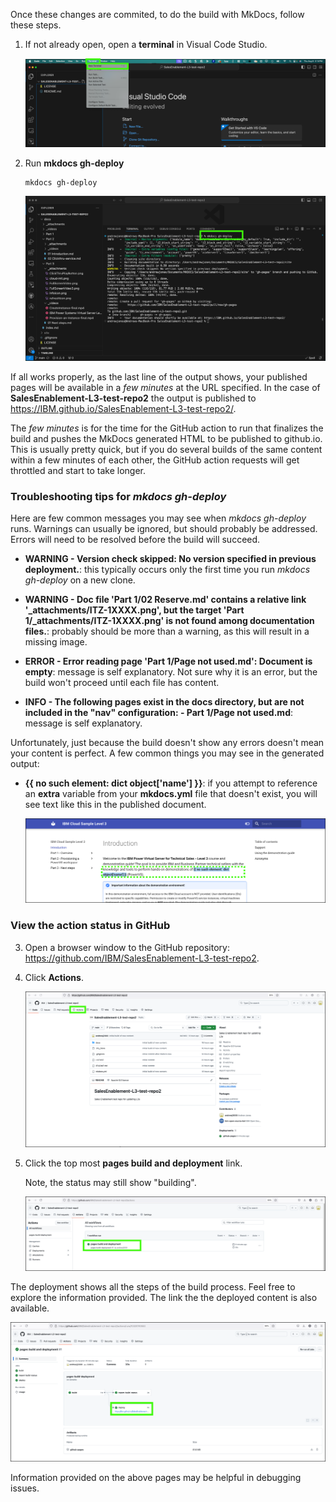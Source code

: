 Once these changes are commited, to do the build with MkDocs, follow these steps.

1. If not already open, open a **terminal** in Visual Code Studio.

    ![](_attachments/VSC-newTerminal.png)

2. Run **mkdocs gh-deploy**

    ```
    mkdocs gh-deploy
    ```

    ![](_attachments/VCS-mkdocs-ghdeploy.png)

If all works properly, as the last line of the output shows, your published pages will be available in a *few minutes* at the URL specified. In the case of **SalesEnablement-L3-test-repo2** the output is published to <a href="https://IBM.github.io/SalesEnablement-L3-test-repo2/" target="_blank">https://IBM.github.io/SalesEnablement-L3-test-repo2/</a>.

The *few minutes* is for the time for the GitHub action to run that finalizes the build and pushes the MkDocs generated HTML to be published to github.io. This is usually pretty quick, but if you do several builds of the same content within a few minutes of each other, the GitHub action requests will get throttled and start to take longer.

### Troubleshooting tips for *mkdocs gh-deploy*

Here are few common messages you may see when *mkdocs gh-deploy* runs. Warnings can usually be ignored, but should probably be addressed.  Errors will need to be resolved before the build will succeed.

- **WARNING -  Version check skipped: No version specified in previous deployment.**: this typically occurs only the first time you run *mkdocs gh-deploy* on a new clone. 

- **WARNING -  Doc file 'Part 1/02 Reserve.md' contains a relative link '_attachments/ITZ-1XXXX.png', but the target 'Part 1/_attachments/ITZ-1XXXX.png' is not found among documentation files.**: probably should be more than a warning, as this will result in a missing image.

- **ERROR   -  Error reading page 'Part 1/Page not used.md': Document is empty**: message is self explanatory. Not sure why it is an error, but the build won't proceed until each file has content.

- **INFO    -  The following pages exist in the docs directory, but are not included in the "nav" configuration: - Part 1/Page not used.md**: message is self explanatory.

Unfortunately, just because the build doesn't show any errors doesn't mean your content is perfect. A few common things you may see in the generated output:

- **{{ no such element: dict object['name'] }}**: if you attempt to reference an **extra** variable from your **mkdocs.yml** file that doesn't exist, you will see text like this in the published document.

    ![](_attachments/Output-badVar.png)

### View the action status in GitHub

3. Open a browser window to the GitHub repository: <a href="https://github.com/IBM/SalesEnablement-L3-test-repo2" target="_blank">https://github.com/IBM/SalesEnablement-L3-test-repo2</a>.

4. Click **Actions**.

    ![](_attachments/GH-sourceRepoMain.png)

5. Click the top most **pages build and deployment** link.

    Note, the status may still show "building".

    ![](_attachments/GH-actions.png)

The deployment shows all the steps of the build process. Feel free to explore the information provided. The link the the deployed content is also available.

![](_attachments/GH-actionComplete.png)

Information provided on the above pages may be helpful in debugging issues.
